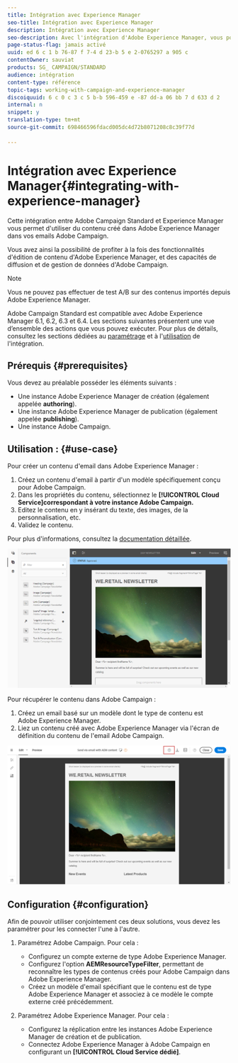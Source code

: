 ```yaml
---
title: Intégration avec Experience Manager
seo-title: Intégration avec Experience Manager
description: Intégration avec Experience Manager
seo-description: Avec l'intégration d'Adobe Experience Manager, vous pouvez créer du contenu directement dans AEM et l'utiliser ultérieurement dans Adobe Campaign.
page-status-flag: jamais activé
uuid: ed 6 c 1 b 76-87 f 7-4 d 23-b 5 e 2-0765297 a 905 c
contentOwner: sauviat
products: SG_ CAMPAIGN/STANDARD
audience: intégration
content-type: référence
topic-tags: working-with-campaign-and-experience-manager
discoiquuid: 6 c 0 c 3 c 5 b-b 596-459 e -87 dd-a 06 bb 7 d 633 d 2
internal: n
snippet: y
translation-type: tm+mt
source-git-commit: 698466596fdacd005dc4d72b8071208c8c39f77d

---
```



# Intégration avec Experience Manager{#integrating-with-experience-manager}

Cette intégration entre Adobe Campaign Standard et Experience Manager vous permet d'utiliser du contenu créé dans Adobe Experience Manager dans vos emails Adobe Campaign.

Vous avez ainsi la possibilité de profiter à la fois des fonctionnalités d'édition de contenu d'Adobe Experience Manager, et des capacités de diffusion et de gestion de données d'Adobe Campaign.

>[!NOTE]
>
>Vous ne pouvez pas effectuer de test A/B sur des contenus importés depuis Adobe Experience Manager.

Adobe Campaign Standard est compatible avec Adobe Experience Manager 6.1, 6.2, 6.3 et 6.4. Les sections suivantes présentent une vue d’ensemble des actions que vous pouvez exécuter. Pour plus de détails, consultez les sections dédiées au [paramétrage](https://helpx.adobe.com/experience-manager/6-4/sites/administering/using/campaignstandard.html) et à l'[utilisation](https://helpx.adobe.com/experience-manager/6-4/sites/authoring/using/campaign.html) de l'intégration.

## Prérequis {#prerequisites}

Vous devez au préalable posséder les éléments suivants :

* Une instance Adobe Experience Manager de création (également appelée **authoring**).
* Une instance Adobe Experience Manager de publication (également appelée **publishing**).
* Une instance Adobe Campaign.

## Utilisation : {#use-case}

Pour créer un contenu d'email dans Adobe Experience Manager :

1. Créez un contenu d'email à partir d'un modèle spécifiquement conçu pour Adobe Campaign.
1. Dans les propriétés du contenu, sélectionnez le **[!UICONTROL Cloud Service]correspondant à votre instance Adobe Campaign.**
1. Editez le contenu en y insérant du texte, des images, de la personnalisation, etc.
1. Validez le contenu.

Pour plus d'informations, consultez la [documentation détaillée](https://docs.adobe.com/docs/en/aem/6-2/author/personalization/adobe-campaign/campaign.html).

![](assets/aem_content.png)

Pour récupérer le contenu dans Adobe Campaign :

1. Créez un email basé sur un modèle dont le type de contenu est Adobe Experience Manager.
1. Liez un contenu créé avec Adobe Experience Manager via l'écran de définition du contenu de l'email Adobe Campaign.

![](assets/aem_linked_content.png)

## Configuration {#configuration}

Afin de pouvoir utiliser conjointement ces deux solutions, vous devez les paramétrer pour les connecter l'une à l'autre.

1. Paramétrez Adobe Campaign. Pour cela :

   * Configurez un compte externe de type Adobe Experience Manager.
   * Configurez l'option **AEMResourceTypeFilter**, permettant de reconnaître les types de contenus créés pour Adobe Campaign dans Adobe Experience Manager.
   * Créez un modèle d'email spécifiant que le contenu est de type Adobe Experience Manager et associez à ce modèle le compte externe créé précédemment.

1. Paramétrez Adobe Experience Manager. Pour cela :

   * Configurez la réplication entre les instances Adobe Experience Manager de création et de publication.
   * Connectez Adobe Experience Manager à Adobe Campaign en configurant un **[!UICONTROL Cloud Service dédié]**.

